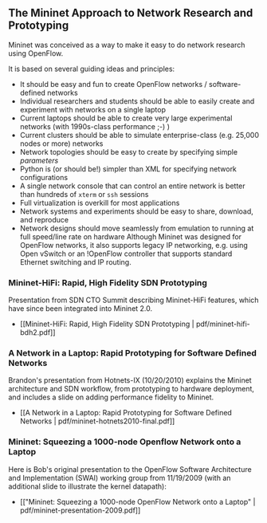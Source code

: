 The Mininet Approach to Network Research and Prototyping
---------------------------------------------------------

Mininet was conceived as a way to make it easy to do network research using OpenFlow.

It is based on several guiding ideas and principles:

* It should be easy and fun to create OpenFlow networks / software-defined networks
* Individual researchers and students should be able to easily create and experiment with networks on a single laptop
* Current laptops should be able to create very large experimental networks (with 1990s-class performance ;-) )
* Current clusters should be able to simulate enterprise-class (e.g. 25,000 nodes or more) networks
* Network topologies should be easy to create by specifying simple _parameters_
* Python is (or should be!) simpler than XML for specifying network configurations
* A single network console that can control an entire network is better than hundreds of `xterm` or `ssh` sessions
* Full virtualization is overkill for most applications
* Network systems and experiments should be easy to share, download, and reproduce
* Network designs should move seamlessly from emulation to running at full speed/line rate on hardware
Although Mininet was designed for OpenFlow networks, it also supports legacy IP networking, e.g. using Open vSwitch or an !OpenFlow controller that supports standard Ethernet switching and IP routing.

### Mininet-HiFi: Rapid, High Fidelity SDN Prototyping

Presentation from SDN CTO Summit describing Mininet-HiFi features, which have since been integrated into Mininet 2.0.

* [[Mininet-HiFi: Rapid, High Fidelity SDN Prototyping | pdf/mininet-hifi-bdh2.pdf]]

### A Network in a Laptop: Rapid Prototyping for Software Defined Networks

Brandon's presentation from Hotnets-IX (10/20/2010) explains the Mininet architecture and SDN workflow, from prototyping to hardware deployment, and includes a slide on adding performance fidelity to Mininet.

* [[A Network in a Laptop: Rapid Prototyping for Software Defined Networks | pdf/mininet-hotnets2010-final.pdf]]

### Mininet: Squeezing a 1000-node Openflow Network onto a Laptop

Here is Bob's original presentation to the OpenFlow Software Architecture and Implementation (SWAI) working group from 11/19/2009 (with an additional slide to illustrate the kernel datapath):

* [["Mininet: Squeezing a 1000-node OpenFlow Network onto a Laptop" | pdf/mininet-presentation-2009.pdf]]